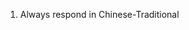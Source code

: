 <!------------------------------------------------------------------------------------
   Add Rules to this file or a short description and have Kiro refine them for you:   
-------------------------------------------------------------------------------------> 
1. Always respond in Chinese-Traditional